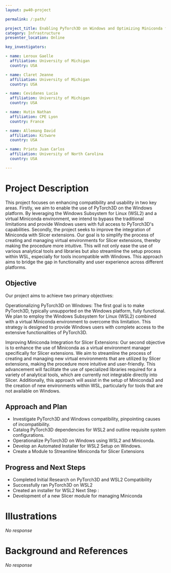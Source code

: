 ```yaml
---
layout: pw40-project

permalink: /:path/

project_title: Enabling PyTorch3D on Windows and Optimizing Miniconda for Slicer Extensions
category: Infrastructure
presenter_location: Online

key_investigators:

- name: Leroux Gaelle
  affiliation: University of Michigan
  country: USA

- name: Claret Jeanne
  affiliation: University of Michigan
  country: USA

- name: Cevidanes Lucia
  affiliation: University of Michigan
  country: USA

- name: Hutin Nathan
  affiliation: CPE Lyon
  country: France

- name: Allemang David
  affiliation: Kitware
  country: USA

- name: Prieto Juan Carlos
  affiliation: University of North Carolina
  country: USA

---
```


# Project Description

<!-- Add a short paragraph describing the project. -->

This project focuses on enhancing compatibility and usability in two key areas. Firstly, we aim to enable the use of PyTorch3D on the Windows platform. By leveraging the Windows Subsystem for Linux (WSL2) and a virtual Miniconda environment, we intend to bypass the traditional limitations and provide Windows users with full access to PyTorch3D's capabilities. Secondly, the project seeks to improve the integration of Miniconda with Slicer extensions. Our goal is to simplify the process of creating and managing virtual environments for Slicer extensions, thereby making the procedure more intuitive. This will not only ease the use of various analytical tools and libraries but also streamline the setup process within WSL, especially for tools incompatible with Windows. This approach aims to bridge the gap in functionality and user experience across different platforms.

## Objective

<!-- Describe here WHAT you would like to achieve (what you will have as end result). -->

Our project aims to achieve two primary objectives:

Operationalizing PyTorch3D on Windows: The first goal is to make PyTorch3D, typically unsupported on the Windows platform, fully functional. We plan to employ the Windows Subsystem for Linux (WSL2) combined with a virtual Miniconda environment to overcome this limitation. This strategy is designed to provide Windows users with complete access to the extensive functionalities of PyTorch3D.

Improving Miniconda Integration for Slicer Extensions: Our second objective is to enhance the use of Miniconda as a virtual environment manager specifically for Slicer extensions. We aim to streamline the process of creating and managing new virtual environments that are utilized by Slicer extensions, making the procedure more intuitive and user-friendly. This advancement will facilitate the use of specialized libraries required for a variety of analytical tools, which are currently not integrable directly into Slicer. Additionally, this approach will assist in the setup of Miniconda3 and the creation of new environments within WSL, particularly for tools that are not available on Windows.

## Approach and Plan

<!-- Describe here HOW you would like to achieve the objectives stated above. -->

*   Investigate PyTorch3D and Windows compatibility, pinpointing causes of incompatibility.
*   Catalog PyTorch3D dependencies for WSL2 and outline requisite system configurations.
*   Operationalize PyTorch3D on Windows using WSL2 and Miniconda.
*   Develop an Automated Installer for WSL2 Setup on Windows.
*   Create a Module to Streamline Miniconda for Slicer Extensions

## Progress and Next Steps

<!-- Update this section as you make progress, describing of what you have ACTUALLY DONE.
     If there are specific steps that you could not complete then you can describe them here, too. -->

*   Completed Initial Research on PyTorch3D and WSL2 Compatibility
*   Successfully ran PyTorch3D on WSL2
*   Created an installer for WSL2
    Next Step :
*   Development of a new Slicer module for managing Miniconda

# Illustrations

<!-- Add pictures and links to videos that demonstrate what has been accomplished. -->

*No response*

# Background and References

<!-- If you developed any software, include link to the source code repository.
     If possible, also add links to sample data, and to any relevant publications. -->

*No response*
